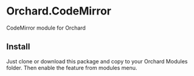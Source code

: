 Orchard.CodeMirror
==================

CodeMirror module for Orchard

Install
-------
Just clone or download this package and copy to your Orchard Modules folder. Then enable the feature from modules menu.
